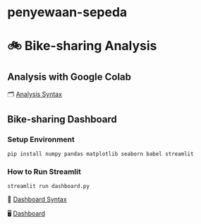 # penyewaan-sepeda
# :bike: Bike-sharing Analysis
## Analysis with Google Colab
:card_index_dividers: [Analysis Syntax](https://github.com/syifaulainizahroh/penyewaan-sepeda/blob/main/notebook.ipynb)

## Bike-sharing Dashboard
### Setup Environment
```
pip install numpy pandas matplotlib seaborn babel streamlit
```

### How to Run Streamlit
```
streamlit run dashboard.py
```
:link: [Dashboard Syntax](https://github.com/syifaulainizahroh/penyewaan-sepeda/blob/main/dashbboard.py)

:desktop_computer: [Dashboard](https://dashbboardpy-penyewaansepeda.streamlit.app/)
